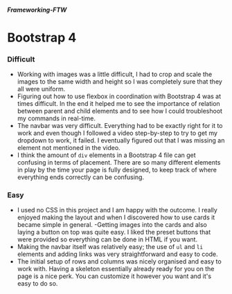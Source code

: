##### Frameworking-FTW


# Bootstrap 4

### Difficult
- Working with images was a little difficult, I had to crop and scale the images to the same width and height so I was completely sure that they all were uniform.
- Figuring out how to use flexbox in coordination with Bootstrap 4 was at times difficult. In the end it helped me to see the importance of relation between parent and child elements and to see how I could troubleshoot my commands in real-time.
- The navbar was very difficult. Everything had to be exactly right for it to work and even though I followed a video step-by-step to try to get my dropdown to work, it failed. I eventually figured out that I was missing an element not mentioned in the video.
- I think the amount of `div` elements in a Bootstrap 4 file can get confusing in terms of placement. There are so many different elements in play by the time your page is fully designed, to keep track of where everything ends correctly can be confusing.


### Easy
- I used no CSS in this project and I am happy with the outcome. I really enjoyed making the layout and when I discovered how to use cards it became simple in general.
-Getting images into the cards and also laying a button on top was quite easy. I liked the preset buttons that were provided so everything can be done in HTML if you want.
- Making the navbar itself was relatively easy; the use of `ul` and `li` elements and adding links was very straightforward and easy to code.
- The initial setup of rows and columns was nicely organised and easy to work with. Having a skeleton essentially already ready for you on the page is a nice perk. You can customize it however you want and it's easy to do so.
